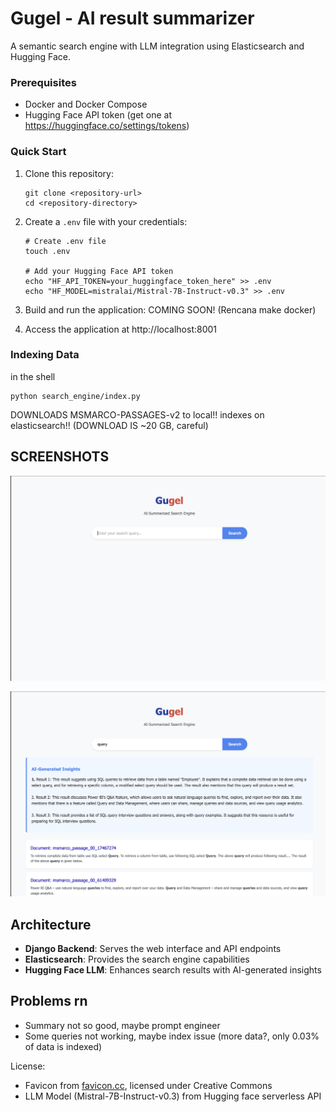 # Gugel - AI result summarizer

A semantic search engine with LLM integration using Elasticsearch and Hugging Face.

### Prerequisites

- Docker and Docker Compose
- Hugging Face API token (get one at https://huggingface.co/settings/tokens)

### Quick Start

1. Clone this repository:
   ```
   git clone <repository-url>
   cd <repository-directory>
   ```

2. Create a `.env` file with your credentials:
   ```
   # Create .env file
   touch .env
   
   # Add your Hugging Face API token
   echo "HF_API_TOKEN=your_huggingface_token_here" >> .env
   echo "HF_MODEL=mistralai/Mistral-7B-Instruct-v0.3" >> .env
   ```

3. Build and run the application:
   COMING SOON! (Rencana make docker)

4. Access the application at http://localhost:8001

### Indexing Data

in the shell
```
python search_engine/index.py
```

DOWNLOADS MSMARCO-PASSAGES-v2 to local!! indexes on elasticsearch!! (DOWNLOAD IS ~20 GB, careful)

## SCREENSHOTS

![front page](./images/frontpage.png)

![query](./images/query.png)

## Architecture

- **Django Backend**: Serves the web interface and API endpoints
- **Elasticsearch**: Provides the search engine capabilities
- **Hugging Face LLM**: Enhances search results with AI-generated insights

## Problems rn

- Summary not so good, maybe prompt engineer 
- Some queries not working, maybe index issue (more data?, only 0.03% of data is indexed)

License:

- Favicon from [favicon.cc](https://www.favicon.cc/?action=icon&file_id=1009219), licensed under Creative Commons
- LLM Model (Mistral-7B-Instruct-v0.3) from Hugging face serverless API